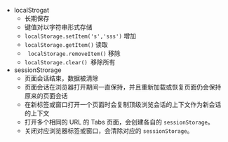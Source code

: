 - localStrogat
  - 长期保存
  - 键值对以字符串形式存储
  - `localStorage.setItem('s','sss')` 增加
  - `localStorage.getItem()` 读取 
  - ` localStorage.removeItem()` 移除
  - `localStorage.clear() `移除所有
- sessionStrorage
  - 页面会话结束，数据被清除
  - 页面会话在浏览器打开期间一直保持，并且重新加载或恢复页面仍会保持原来的页面会话
  - 在新标签或窗口打开一个页面时会复制顶级浏览会话的上下文作为新会话的上下文
  - 打开多个相同的 URL 的 Tabs 页面，会创建各自的 `sessionStorage`。
  - 关闭对应浏览器标签或窗口，会清除对应的 `sessionStorage`。 